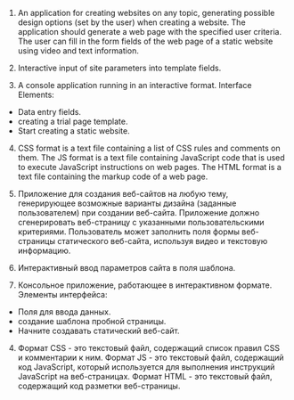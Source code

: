 1. An application for creating websites on any topic, generating possible design options (set by the user) when creating a website. The application should generate a web page with the specified user criteria. The user can fill in the form fields of the web page of a static website using video and text information.

2. Interactive input of site parameters into template fields.

3. A console application running in an interactive format. 
Interface Elements:
- Data entry fields.
- creating a trial page template.
- Start creating a static website.

4. CSS format is a text file containing a list of CSS rules and comments on them.
The JS format is a text file containing JavaScript code that is used to execute JavaScript instructions on web pages.
The HTML format is a text file containing the markup code of a web page.

1. Приложение для создания веб-сайтов на любую тему, генерирующее возможные варианты дизайна (заданные пользователем) при создании веб-сайта. Приложение должно сгенерировать веб-страницу с указанными пользовательскими критериями. Пользователь может заполнить поля формы веб-страницы статического веб-сайта, используя видео и текстовую информацию.

2. Интерактивный ввод параметров сайта в поля шаблона.

3. Консольное приложение, работающее в интерактивном формате. 
Элементы интерфейса:
- Поля для ввода данных.
- создание шаблона пробной страницы.
- Начните создавать статический веб-сайт.

4. Формат CSS - это текстовый файл, содержащий список правил CSS и комментарии к ним.
Формат JS - это текстовый файл, содержащий код JavaScript, который используется для выполнения инструкций JavaScript на веб-страницах.
Формат HTML - это текстовый файл, содержащий код разметки веб-страницы.